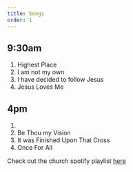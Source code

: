 ```yaml
---
title: Songs
order: 1
---
```


## 9:30am 
1. Highest Place
2. I am not my own
3. I have decided to follow Jesus
4. Jesus Loves Me

## 4pm 
1. 
2. Be Thou my Vision
3. It was Finished Upon That Cross
4. Once For All
   
Check out the church spotify playlist [here](https://open.spotify.com/playlist/3gh0ZKXkJBDbNEnZqJJDXj?si=0908aa3f87544643)
